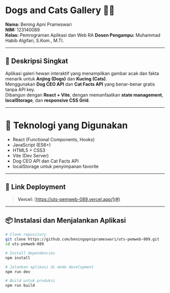 # Dogs and Cats Gallery 🐶🐱
**Nama:** Bening Apni Prameswari  
**NIM:** 123140089  
**Kelas:** Pemrograman Aplikasi dan Web RA
**Dosen Pengampu:** Muhammad Habib Algifari, S.Kom., M.TI.

---

## 🧠 Deskripsi Singkat
Aplikasi galeri hewan interaktif yang menampilkan gambar acak dan fakta menarik untuk **Anjing (Dogs)** dan **Kucing (Cats)**.  
Menggunakan **Dog CEO API** dan **Cat Facts API** yang benar-benar gratis tanpa API key.  
Dibangun dengan **React + Vite**, dengan memanfaatkan **state management**, **localStorage**, dan **responsive CSS Grid**.

---

# 🧠 Teknologi yang Digunakan
- React (Functional Components, Hooks)
- JavaScript (ES6+)
- HTML5 + CSS3
- Vite (Dev Server)
- Dog CEO API dan Cat Facts API
- localStorage untuk penyimpanan favorite

---

## 🚀 Link Deployment
> **Vercel:** [https://uts-pemweb-089.vercel.app/](#)  

---

## 📦 Instalasi dan Menjalankan Aplikasi
```bash
# Clone repository
git clone https://github.com/beningapniprameswari/uts-pemweb-089.git
cd uts-pemweb-089

# Install dependencies
npm install

# Jalankan aplikasi di mode development
npm run dev

# Build untuk produksi
npm run build

